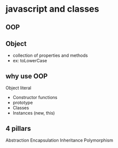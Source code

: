 # javascript and classes

## OOP 

## Object 
- collection of properties and methods
- ex:  toLowerCase

## why use OOP
Object literal

- Constructor functions
- prototype
- Classes
- Instances (new, this)


## 4 pillars
Abstraction
Encapsulation
Inheritance
Polymorphism

